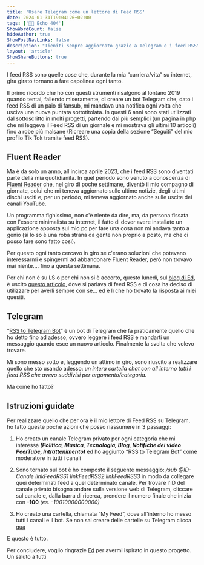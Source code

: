 ```yaml
---
title: 'Usare Telegram come un lettore di Feed RSS'
date: 2024-01-31T19:04:26+02:00
tags: ['👨‍💻 Echo 404']
ShowWordCount: false
hideAuthor: true
ShowPostNavLinks: false
description: "Tieniti sempre aggiornato grazie a Telegram e i feed RSS"
layout: 'article'
ShowShareButtons: true
---
```


I feed RSS sono quelle cose che, durante la mia “carriera/vita” su internet, gira girato tornano a fare capolinea ogni tanto.

Il primo ricordo che ho con questi strumenti risalgono al lontano 2019 quando tentai, fallendo miseramente, di creare un bot Telegram che, dato i feed RSS di un paio di fansub, mi mandava una notifica ogni volta che usciva una nuova puntata sottotitolata. In questi 6 anni sono stati utilizzati dal sottoscritto in molti progetti, partendo dai più semplici (un pagina in php che mi leggeva il Feed RSS di un giornale e mi mostrava gli ultimi 10 articoli) fino a robe più malsane (Ricreare una copia della sezione “Seguiti” del mio profilo Tik Tok tramite feed RSS).

## Fluent Reader

Ma è da solo un anno, all'incirca aprile 2023, che i feed RSS sono diventati parte della mia quotidianità. In quel periodo sono venuto a conoscenza di [Fluent Reader](https://github.com/yang991178/fluent-reader) che, nel giro di poche settimane, diventò il mio compagno di giornate, colui che mi teneva aggiornato sulle ultime notizie, degli ultimi dischi usciti e, per un periodo, mi teneva aggiornato anche sulle uscite dei canali YouTube.

Un programma fighissimo, non c'è niente da dire, ma, da persona fissata con l'essere minimalista su internet, il fatto di dover avere installato un applicazione apposta sul mio pc per fare una cosa non mi andava tanto a genio (sì lo so è una roba strana da gente non proprio a posto, ma che ci posso fare sono fatto così).

Per questo ogni tanto cercavo in giro se c'erano soluzioni che potevano interessarmi e spingermi ad abbandonare Fluent Reader, però non trovavo mai niente.... fino a questa settimana.

Per chi non è su LS o per chi non si è accorto, questo lunedì, sul [blog di Ed](https://log.livellosegreto.it/edmael/), è uscito [questo articolo](https://log.livellosegreto.it/edmael/feed-rss-torniamo-a-scegliere-i-nostri-contenuti), dove si parlava di feed RSS e di cosa ha deciso di utilizzare per averli sempre con se... ed è lì che ho trovato la risposta ai miei quesiti.

## Telegram

“[RSS to Telegram Bot](https://github.com/Rongronggg9/RSS-to-Telegram-Bot)” è un bot di Telegram che fa praticamente quello che ho detto fino ad adesso, ovvero leggere i feed RSS e mandarti un messaggio quando esce un nuovo articolo. Finalmente la svolta che volevo trovare.

Mi sono messo sotto e, leggendo un attimo in giro, sono riuscito a realizzare quello che sto usando adesso: _un intera cartella chat con all'interno tutti i feed RSS che avevo suddivisi per argomento/categoria._

Ma come ho fatto?

## Istruzioni guidate

Per realizzare quello che per ora è il mio lettore di Feed RSS su Telegram, ho fatto queste poche azioni che posso riassumere in 3 passaggi:

1. Ho creato un canale Telegram privato per ogni categoria che mi interessa _**(Politica, Musica, Tecnologia, Blog, Notifiche dei video PeerTube, Intrattenimento)**_ ed ho aggiunto “RSS to Telegram Bot” come moderatore in tutti i canali

2. Sono tornato sul bot è ho composto il seguente messaggio: _/sub @ID-Canale linkFeedRSS1 linkFeedRSS2 linkFeedRSS3_ in modo da collegare quei determinati feed a quel determinato canale. Per trovare l'ID del canale privato bisogna andare sulla versione web di Telegram, cliccare sul canale e, dalla barra di ricerca, prendere il numero finale che inizia con **-100** _(es. -10010000000000)_

3. Ho creato una cartella, chiamata “My Feed”, dove all'interno ho messo tutti i canali e il bot. Se non sai creare delle cartelle su Telegram clicca [qua](https://telegram.org/tour/chat-folders/it)

E questo è tutto.

Per concludere, voglio ringrazie <a href="https://livellosegreto.it/@ed">Ed</a> per avermi ispirato in questo progetto.<br />
Un saluto a tutti

